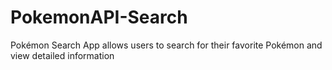 # PokemonAPI-Search
Pokémon Search App allows users to search for their favorite Pokémon and view detailed information
